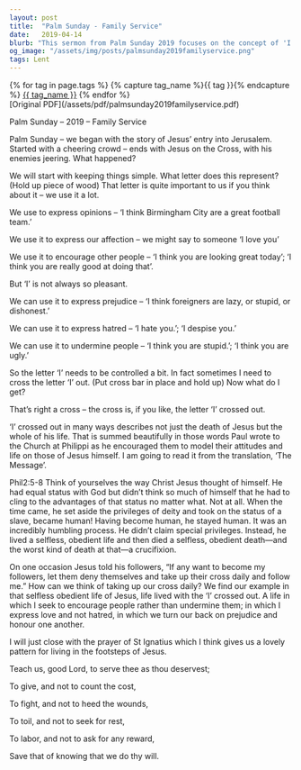 ```yaml
---
layout: post
title:  "Palm Sunday - Family Service"
date:   2019-04-14
blurb: "This sermon from Palm Sunday 2019 focuses on the concept of 'I' and how it can be used both positively and negatively. It emphasizes the importance of controlling the 'I' and aligning our attitudes and lives with Jesus. The sermon concludes with the prayer of St Ignatius, providing a pattern for living in the footsteps of Jesus."
og_image: "/assets/img/posts/palmsunday2019familyservice.png"
tags: Lent
---    
```

<div class="tag-pills">
  {% for tag in page.tags %}
    {% capture tag_name %}{{ tag }}{% endcapture %}
    <a href="{{ site.baseurl }}/tag/{{ tag_name }}" class="tag-pill">{{ tag_name }}</a>
  {% endfor %}
</div>
[Original PDF](/assets/pdf/palmsunday2019familyservice.pdf)

Palm Sunday – 2019 – Family Service

Palm Sunday – we began with the story of Jesus’ entry into Jerusalem. Started with a cheering crowd – ends with Jesus on the Cross, with his enemies jeering. What happened?

We will start with keeping things simple. What letter does this represent? (Hold up piece of wood) That letter is quite important to us if you think about it – we use it a lot.

We use to express opinions – ‘I think Birmingham City are a great football team.’

We use it to express our affection – we might say to someone ‘I love you’

We use it to encourage other people – ‘I think you are looking great today’; ‘I think you are really good at doing that’.

But ‘I’ is not always so pleasant.

We can use it to express prejudice – ‘I think foreigners are lazy, or stupid, or dishonest.’

We can use it to express hatred – ‘I hate you.’; ‘I despise you.’

We can use it to undermine people – ‘I think you are stupid.’; ‘I think you are ugly.’

So the letter ‘I’ needs to be controlled a bit. In fact sometimes I need to cross the letter ‘I’ out. (Put cross bar in place and hold up) Now what do I get?

That’s right a cross – the cross is, if you like, the letter ‘I’ crossed out.

‘I’ crossed out in many ways describes not just the death of Jesus but the whole of his life. That is summed beautifully in those words Paul wrote to the Church at Philippi as he encouraged them to model their attitudes and life on those of Jesus himself. I am going to read it from the translation, ‘The Message’.

Phil2:5-8 Think of yourselves the way Christ Jesus thought of himself. He had equal status with God but didn’t think so much of himself that he had to cling to the advantages of that status no matter what. Not at all. When the time came, he set aside the privileges of deity and took on the status of a slave, became human! Having become human, he stayed human. It was an incredibly humbling process. He didn’t claim special privileges. Instead, he lived a selfless, obedient life and then died a selfless, obedient death—and the worst kind of death at that—a crucifixion.

On one occasion Jesus told his followers, “If any want to become my followers, let them deny themselves and take up their cross daily and follow me.” How can we think of taking up our cross daily? We find our example in that selfless obedient life of Jesus, life lived with the ‘I’ crossed out. A life in which I seek to encourage people rather than undermine them; in which I express love and not hatred, in which we turn our back on prejudice and honour one another.

I will just close with the prayer of St Ignatius which I think gives us a lovely pattern for living in the footsteps of Jesus.

Teach us, good Lord, to serve thee as thou deservest;

To give, and not to count the cost,

To fight, and not to heed the wounds,

To toil, and not to seek for rest,

To labor, and not to ask for any reward,

Save that of knowing that we do thy will.
